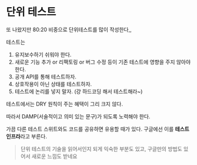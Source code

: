 # 단위 테스트

또 나왔지만 80:20 비중으로 단위테스트를 많이 작성한다,,

테스트는

1. 유지보수하기 쉬워야 한다.
2. 새로운 기능 추가 or 리팩토링 or 버그 수정 등이 기존 테스트에 영향을 주지 않아야 한다.
3. 공개 API를 통해 테스트하자.
4. 상호작용이 아닌 상태를 테스트하자.
5. 테스트에 논리를 넣지 말자. (걍 하드코딩 해서 테스트해라~)

테스트에서는 DRY 원칙이 주는 혜택이 그리 크지 않다.

따라서 DAMP(서술적이고 의미 있는 문구)가 되도록 노력해야 한다.

가끔 다른 테스트 스위트와도 코드를 공유하면 유용할 때가 있다. 구글에선 이를 **테스트 인프라**라고 부른다.

> 단위 테스트의 기술을 읽어서인지 되게 익숙한 부분도 있고, 구글만의 방법도 있어서 새로운 느낌도 받네요

